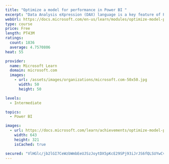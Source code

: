 ```yaml
---
title: "Optimize a model for performance in Power BI "
excerpt: "Data Analysis eXpression (DAX) language is a key feature of Power BI. It is used to create calculated columns, calculated tables, and measures. In this module, you will learn how to use DAX to solve typical analytics problems. You will learn about one of the most popular DAX functions, CALCULATE, and how it can override the default behavior of Power BI."
webUrl: https://docs.microsoft.com/en-us/learn/modules/optimize-model-power-bi/
type: course
price: Free
length: PT43M
ratings:
  count: 1836
  average: 4.7570806
heat: 55

provider:
  name: Microsoft Learn
  domain: microsoft.com
  images:
    - url: /assets/images/organizations/microsoft.com-50x50.jpg
      width: 50
      height: 50

levels:
  - Intermediate

topics:
  - Power BI

images:
  - url: https://docs.microsoft.com/learn/achievements/optimize-model-power-bi-social.png
    width: 643
    height: 321
    isCached: true

secured: "VlHGlc/jb2lGI7CeWzbWmbEeUJSzJoytDX5pKcE29SPj93iJrJS6fQLSUYwCvLOF5bB9Qvrmp7q07Wz+IbU4bpdozTWfcV3io9Dd/p9uoe7KvWQfboqAhwsqhV6Dz/RGxRvxPcG8pDka7+xHpn7iFKrtYFqR0jlUbzeV4WAmT8qOzIE7fr2jXqP2DNCh34veq3sFNJRZZEHpqlg7jRXnQdqLdsuFtOrzJ9JK42vVOOtRauHiQtE0ROVikp3SlYG4b/3Vp7YoFMZ+40RDPtEMtQDCnHxITqjkSKqWv5dS2hy5GUV7m54KDJmtrMd5jOeM48/tB4Gjvs4XjMBy9xa4dyo+GLZBEfV2JMvAGXlqVugDfs9YCBa2RT2q9PtwxjzCks5MnoUPYhE0fD9SpCxaLXB20kft0ywsXtcZugi/Jlg=;LDxlvJdSbMcz+AcIUysMGg=="
---
```


